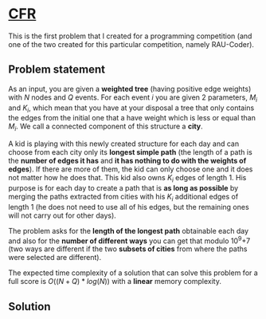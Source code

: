 # [CFR](https://www.pbinfo.ro/probleme/4145/cfr)

This is the first problem that I created for a programming competition (and one of the two created for this particular competition, namely RAU-Coder).

## Problem statement 

As an input, you are given a **weighted tree** (having positive edge weights) with $N$ nodes and $Q$ events. For each event $i$ you are given $2$ parameters, $M$<sub>$i$</sub> and $K$<sub>$i$</sub>, which mean that you have at your disposal a tree that only contains the edges from the initial one that a have weight which is less or equal than $M$<sub>$i$</sub>. We call a connected component of this structure a **city**. 

A kid is playing with this newly created structure for each day and can choose from each city only its **longest simple path** (the length of a path is the **number of edges it has** and **it has nothing to do with the weights of edges**). If there are more of them, the kid can only choose one and it does not matter how he does that. This kid also owns $K$<sub>$i$</sub> edges of length $1$. His purpose is for each day to create a path that is **as long as possible** by merging the paths extracted from cities with his $K$<sub>$i$</sub> additional edges of length $1$ (he does not need to use all of his edges, but the remaining ones will not carry out for other days).

The problem asks for the **length of the longest path** obtainable each day and also for the **number of different ways** you can get that modulo $10$<sup>$9$</sup>$+7$ (two ways are different if the two **subsets of cities** from where the paths were selected are different).

The expected time complexity of a solution that can solve this problem for a full score is $O((N + Q) * log(N))$ with a **linear** memory complexity.

## Solution
